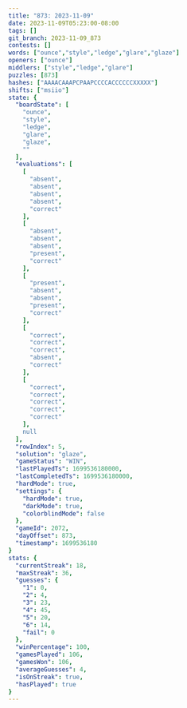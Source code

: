 ```yaml
---
title: "873: 2023-11-09"
date: 2023-11-09T05:23:00-08:00
tags: []
git_branch: 2023-11-09_873
contests: []
words: ["ounce","style","ledge","glare","glaze"]
openers: ["ounce"]
middlers: ["style","ledge","glare"]
puzzles: [873]
hashes: ["AAAACAAAPCPAAPCCCCACCCCCCXXXXX"]
shifts: ["msiio"]
state: {
  "boardState": [
    "ounce",
    "style",
    "ledge",
    "glare",
    "glaze",
    ""
  ],
  "evaluations": [
    [
      "absent",
      "absent",
      "absent",
      "absent",
      "correct"
    ],
    [
      "absent",
      "absent",
      "absent",
      "present",
      "correct"
    ],
    [
      "present",
      "absent",
      "absent",
      "present",
      "correct"
    ],
    [
      "correct",
      "correct",
      "correct",
      "absent",
      "correct"
    ],
    [
      "correct",
      "correct",
      "correct",
      "correct",
      "correct"
    ],
    null
  ],
  "rowIndex": 5,
  "solution": "glaze",
  "gameStatus": "WIN",
  "lastPlayedTs": 1699536180000,
  "lastCompletedTs": 1699536180000,
  "hardMode": true,
  "settings": {
    "hardMode": true,
    "darkMode": true,
    "colorblindMode": false
  },
  "gameId": 2072,
  "dayOffset": 873,
  "timestamp": 1699536180
}
stats: {
  "currentStreak": 18,
  "maxStreak": 36,
  "guesses": {
    "1": 0,
    "2": 4,
    "3": 23,
    "4": 45,
    "5": 20,
    "6": 14,
    "fail": 0
  },
  "winPercentage": 100,
  "gamesPlayed": 106,
  "gamesWon": 106,
  "averageGuesses": 4,
  "isOnStreak": true,
  "hasPlayed": true
}
---
```

<!-- more -->
